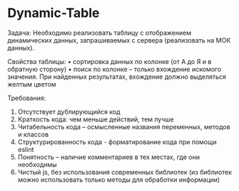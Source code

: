 # Dynamic-Table

Задача:
Необходимо реализовать таблицу с отображением динамических данных, запрашиваемых с сервера
(реализовать на МОК данных).

Свойства таблицы:
• сортировка данных по колонке (от А до Я и в обратную сторону)
• поиск по колонке – только вхождение искомого значения. 
При найденных результатах, вхождение должно выделяться желтым цветом

Требования:
1. Отсутствует дублирующийся код
2. Краткость кода: чем меньше действий, тем лучше
3. Читабельность кода – осмысленные названия переменных, методов и классов
4. Структурированность кода -  форматирование кода при помощи eslint
5. Понятность – наличие комментариев в тех местах, где они необходимы
6. Чистый js, без использования современных библиотек
(из библиотек можно использовать только методы для обработки информации)
